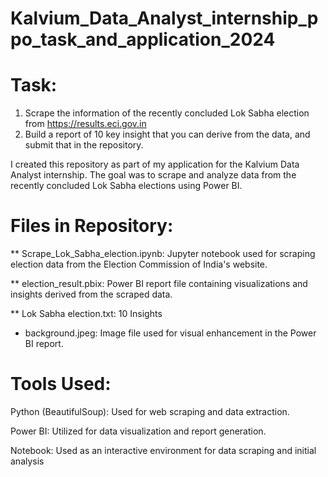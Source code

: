 # Kalvium_Data_Analyst_internship_ppo_task_and_application_2024
# Task:
1) Scrape the information of the recently concluded Lok Sabha election from https://results.eci.gov.in 
2) Build a report of 10 key insight that you can derive from the data, and submit that in the repository.


I created this repository as part of my application for the Kalvium Data Analyst internship. The goal was to scrape and analyze data from the recently concluded Lok Sabha elections using Power BI.

# Files in Repository:

** Scrape_Lok_Sabha_election.ipynb: Jupyter notebook used for scraping election data from the Election Commission of India's website.

** election_result.pbix: Power BI report file containing visualizations and insights derived from the scraped data.

** Lok Sabha election.txt: 10 Insights

* background.jpeg: Image file used for visual enhancement in the Power BI report.

 #  Tools Used:

Python (BeautifulSoup): Used for web scraping and data extraction.

Power BI: Utilized for data visualization and report generation.

 Notebook: Used as an interactive environment for data scraping and initial analysis
